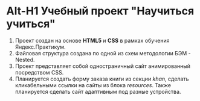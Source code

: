 # Alt-H1 **Учебный проект "Научиться учиться"**

1. Проект создан на основе **HTML5** и **CSS** в рамках обучения Яндекс.Практикум.
2. Файловая структура создана по одной из схем методологии БЭМ - Nested.
3. Проект представляет собой одностраничный сайт анимированный посредством CSS.
4. Планируется создать форму заказа книги из секции *khan*, сделать кликабельными ссылки на сайты из блока *resources*. Также планируется сделать сайт адаптивным под разные устройства.
